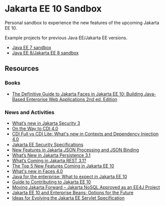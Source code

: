 # Jakarta EE 10 Sandbox
Personal sandbox to experience the new features of the upcoming Jakarta EE 10.

Example projects for previous Java EE/Jakarta EE versions.
* [Java EE 7 sandbox](https://github.com/hantsy/ee7-sandbox)
* [Java EE 8/Jakarta EE 8 sandbox](https://github.com/hantsy/ee8-sandbox)

## Resources

### Books

* [The Definitive Guide to Jakarta Faces in Jakarta EE 10: Building Java-Based Enterprise Web Applications 2nd ed. Edition ](https://www.amazon.com/Definitive-Guide-Jakarta-Faces-Applications/dp/1484273095)

### News and Activities

* [ What’s new in Jakarta Security 3](https://arjan-tijms.omnifaces.org/2022/04/whats-new-in-jakarta-security-3.html)
* [On the Way to CDI 4.0](https://eclipse-ee4j.github.io/cdi/2021/10/25/way-to-cdi4.html)
* [CDI Full vs CDI Lite: What's new in Contexts and Dependency Injection 4.0](https://www.theserverside.com/blog/Coffee-Talk-Java-News-Stories-and-Opinions/CDI-Full-vs-CDI-Lite-What-changed-in-Contexts-and-Dependency-Injection-40)
* [Jakarta EE Security Specifications](https://newsroom.eclipse.org/eclipse-newsletter/2022/march/jakarta-ee-security-specifications)
* [New Features in Jakarta JSON Processing and JSON Binding](https://jaxenter.com/jakarta-json-processing-177030.html)
* [What’s New in Jakarta Persistence 3.1 ](https://newsroom.eclipse.org/eclipse-newsletter/2022/march/what%E2%80%99s-new-jakarta-persistence-31)
* [What’s Coming in Jakarta REST 3.1? ](https://dev.to/andymc12/what-s-coming-in-jakarta-rest-3-1-ole)
* [The Top 5 New Features Coming in Jakarta EE 10](https://newsroom.eclipse.org/eclipse-newsletter/2022/april/top-5-new-features-coming-jakarta-ee-10)
* [What's new in Faces 4.0](https://balusc.omnifaces.org/2021/11/whats-new-in-faces-40.html)
* [Java for the enterprise: What to expect in Jakarta EE 10](https://blogs.oracle.com/javamagazine/java-jakartaee-cdi-ejb-jsf-tijms)
* [Guide to Contributing to Jakarta EE 10](https://jakartaee-ambassadors.io/guide-to-contributing-to-jakarta-ee-10/)
* [Moving Jakarta Forward – Jakarta NoSQL Approved as an EE4J Project](https://jakartaee-ambassadors.io/2019/07/17/moving-jakarta-forward-jakarta-nosql-approved-as-an-ee4j-project/)
* [Jakarta EE 10 and Enterprise Beans: Options for the Future](https://newsroom.eclipse.org/eclipse-newsletter/2021/may/jakarta-ee-10-and-enterprise-beans-options-future)
* [Ideas for Evolving the Jakarta EE Servlet Specification](https://newsroom.eclipse.org/eclipse-newsletter/2021/may/ideas-evolving-jakarta-ee-servlet-specification)
